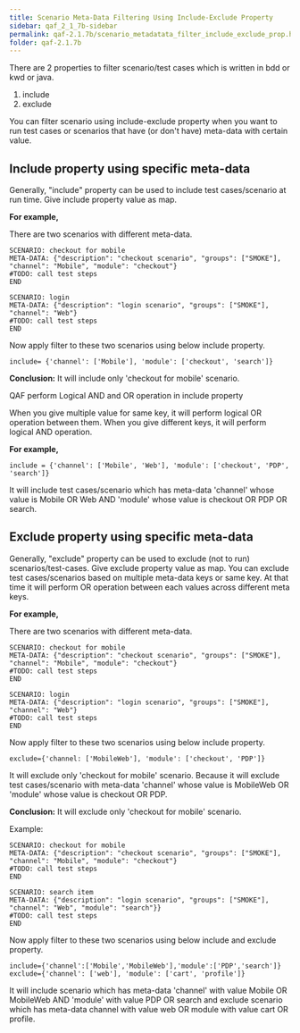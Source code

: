 ```yaml
---
title: Scenario Meta-Data Filtering Using Include-Exclude Property
sidebar: qaf_2_1_7b-sidebar
permalink: qaf-2.1.7b/scenario_metadatata_filter_include_exclude_prop.html
folder: qaf-2.1.7b
---
```



There are 2 properties to filter scenario/test cases which is written in bdd or kwd or java.

1. include
2. exclude

You can filter scenario using include-exclude property when you want to run test cases or scenarios that have (or don't have) meta-data with certain value. 

## Include property using specific meta-data

Generally, "include" property can be used to include test cases/scenario at run time. Give include property value as map.

**For example,**

There are two scenarios with different meta-data.


```	
SCENARIO: checkout for mobile
META-DATA: {"description": "checkout scenario", "groups": ["SMOKE"], "channel": "Mobile", "module": "checkout"}
#TODO: call test steps
END
```
 
```  
SCENARIO: login
META-DATA: {"description": "login scenario", "groups": ["SMOKE"], "channel": "Web"}
#TODO: call test steps
END
```

Now apply filter to these two scenarios using below include property.

```
include= {'channel': ['Mobile'], 'module': ['checkout', 'search']}
```

**Conclusion:** It will include only 'checkout for mobile' scenario.


QAF perform Logical AND and OR operation in include property

When you give multiple value for same key, it will perform logical OR operation between them. When you give different keys, it will perform logical AND operation.

 
**For example,**

```
include = {'channel': ['Mobile', 'Web'], 'module': ['checkout', 'PDP', 'search']}
```
It will include test cases/scenario which has meta-data 'channel' whose value is Mobile OR Web AND 'module' whose value is checkout OR PDP OR search.

## Exclude property using specific meta-data

Generally, "exclude" property can be used to exclude (not to run) scenarios/test-cases. Give exclude property value as map. You can exclude test cases/scenarios based on multiple meta-data keys or same key. At that time it will perform OR operation between each values across different meta keys.


**For example,**

There are two scenarios with different meta-data.

```	
SCENARIO: checkout for mobile
META-DATA: {"description": "checkout scenario", "groups": ["SMOKE"], "channel": "Mobile", "module": "checkout"}
#TODO: call test steps
END
```
 
```  
SCENARIO: login
META-DATA: {"description": "login scenario", "groups": ["SMOKE"], "channel": "Web"}
#TODO: call test steps
END
```

Now apply filter to these two scenarios using below include property.

```
exclude={'channel: ['MobileWeb'], 'module': ['checkout', 'PDP']}
```

It will exclude only 'checkout for mobile' scenario. Because it will exclude test cases/scenario 
with meta-data 'channel' whose value is MobileWeb OR 'module' whose value is checkout OR PDP.

**Conclusion:** It will exclude only 'checkout for mobile' scenario.

Example:
  
```	
SCENARIO: checkout for mobile
META-DATA: {"description": "checkout scenario", "groups": ["SMOKE"], "channel": "Mobile", "module": "checkout"}
#TODO: call test steps
END
``` 

```  
SCENARIO: search item
META-DATA: {"description": "login scenario", "groups": ["SMOKE"], "channel": "Web", "module": "search"}}
#TODO: call test steps
END
```

Now apply filter to these two scenarios using below include and exclude property.

 
```
include={'channel':['Mobile','MobileWeb'],'module':['PDP','search']} exclude={'channel': ['web'], 'module': ['cart', 'profile']}
```

 It will include scenario which has meta-data 'channel' with value Mobile OR MobileWeb AND 'module' with value PDP OR search and exclude scenario which has meta-data channel with value web OR module with value cart OR profile.


